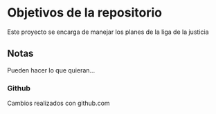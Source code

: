 # Objetivos de la repositorio

Este proyecto se encarga de manejar los planes de la liga de la justicia


## Notas
Pueden hacer lo que quieran...


### Github

Cambios realizados con github.com
